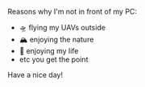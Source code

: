<!--
### Hi there 👋

<!--
[![Anurag's GitHub stats](https://github-readme-stats.vercel.app/api?username=MrRamseier)](https://github.com/anuraghazra/github-readme-stats)
-->
Reasons why I'm not in front of my PC:
- 🛸 flying my UAVs outside
- 🏔️ enjoying the nature
- 🥳 enjoying my life
- etc you get the point


Have a nice day! 
